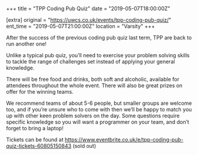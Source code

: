 +++
title = "TPP Coding Pub Quiz"
date = "2019-05-07T18:00:00Z"

[extra]
original = "https://uwcs.co.uk/events/tpp-coding-pub-quiz/"    
ent_time = "2019-05-07T21:00:00Z"
location = "Varsity"
+++

After the success of the previous coding pub quiz last term, TPP are back to run another one\!

Unlike a typical pub quiz, you’ll need to exercise your problem solving skills to tackle the range of challenges set instead of applying your general knowledge.

There will be free food and drinks, both soft and alcoholic, available for attendees throughout the whole event. There will also be great prizes on offer for the winning teams.

We recommend teams of about 5-6 people, but smaller groups are welcome too, and if you’re unsure who to come with then we’ll be happy to match you up with other keen problem solvers on the day. Some questions require specific knowledge so you will want a programmer on your team, and don’t forget to bring a laptop\!

  

Tickets can be found at <https://www.eventbrite.co.uk/e/tpp-coding-pub-quiz-tickets-60805150843> (sold out)


